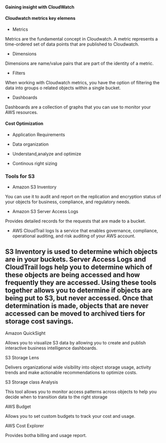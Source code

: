 #### Gaining insight with CloudWatch

#### Cloudwatch metrics key elemens

 - Metrics

Metrics are the fundamental concept in Cloudwatch. A metric represents
a time-ordered set of data points that are published to Cloudwatch.


 - Dimensions

Dimensions are name/value pairs that are part of the identity of a metric.


 - Filters

When working with Cloudwatch metrics, you have the option of filtering
the data into groups o related objects within a single bucket.


- Dashboards

Dashboards are a collection of graphs that you can use to monitor your AWS resources.



#### Cost Optimization

- Application Requirements

- Data organization

- Understand,analyze and optimize

- Continous right sizing

### Tools for S3

- Amazon S3 Inventory

You can use it to audit and report on the replication and encryption
status of your objects for business, compliance, and regulatory needs.

- Amazon S3 Server Access Logs

Provides detailed records for the requests that are made to a bucket.

- AWS CloudTrail logs
Is a service that enables governance, compliance, operational auditing, and risk
auditing of your AWS account.



S3 Inventory is used to determine which objects are in your buckets. Server Access Logs 
and CloudTrail logs help you to determine which of these objects are being accessed and how 
frequently they are accessed.  Using these tools together allows you to determine if objects 
are being put to S3, but never accessed. Once that determination is made, objects that are never
accessed can be moved to archived tiers for storage cost savings.
- 

Amazon QuickSight

Allows you to visualize S3 data by allowing you to create
and publish interactive business intelligence dashboards.

S3 Storage Lens

Delivers organizational wide visibility into object storage usage,
activity trends and make actionable recommendations to optimize costs.

S3 Storage class Analysis

This tool allows you to monitor access patterns across objects
to help you decide when to transition data to the right storage

AWS Budget

Allows you to set custom budgets to track your cost and usage.

AWS Cost Explorer

Provides botha billing and usage report.

